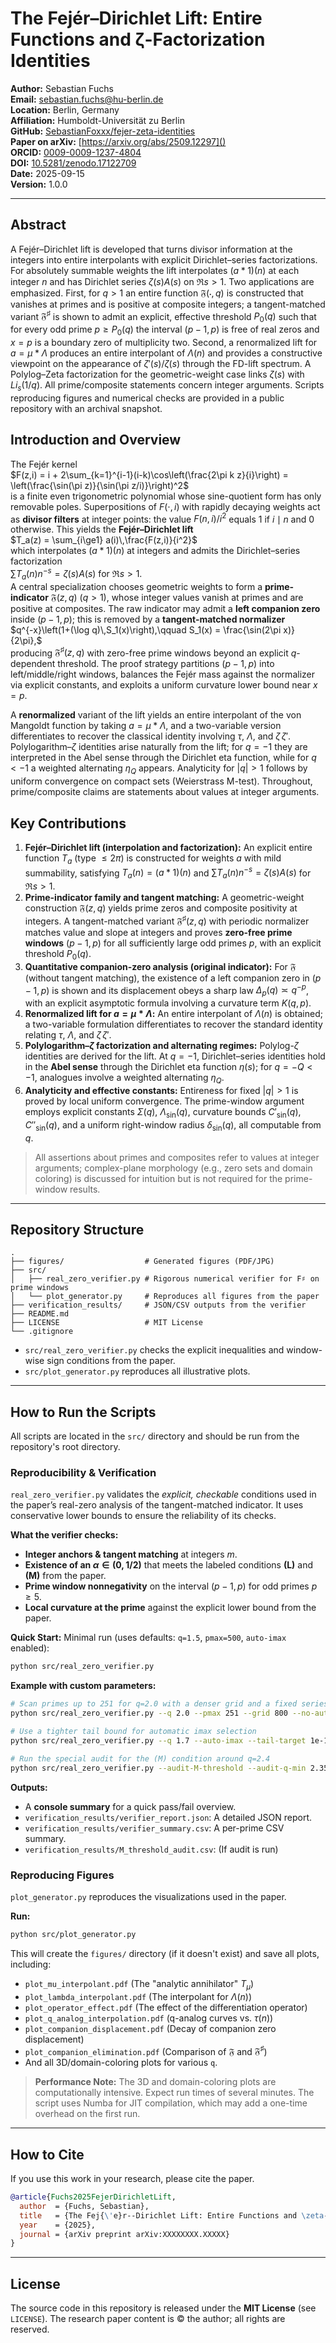 # The Fejér–Dirichlet Lift: Entire Functions and ζ-Factorization Identities

**Author:** Sebastian Fuchs  
**Email:** [sebastian.fuchs@hu-berlin.de](mailto:sebastian.fuchs@hu-berlin.de)  
**Location:** Berlin, Germany  
**Affiliation:** Humboldt-Universität zu Berlin  
**GitHub:** [SebastianFoxxx/fejer-zeta-identities](https://github.com/SebastianFoxxx/fejer-zeta-identities)  
**Paper on arXiv:** [https://arxiv.org/abs/2509.12297]()  
**ORCID:** [0009-0009-1237-4804](https://orcid.org/0009-0009-1237-4804)  
**DOI:** [10.5281/zenodo.17122709](https://doi.org/10.5281/zenodo.17122709)  
**Date:** 2025-09-15  
**Version:** 1.0.0  

---
## Abstract

A Fejér–Dirichlet lift is developed that turns divisor information at the integers into entire interpolants with explicit Dirichlet–series factorizations. For absolutely summable weights the lift interpolates $(a*1)(n)$ at each integer $n$ and has Dirichlet series $\zeta(s)A(s)$ on $\Re s>1$. Two applications are emphasized. First, for $q>1$ an entire function $\mathfrak F(\cdot,q)$ is constructed that vanishes at primes and is positive at composite integers; a tangent-matched variant $\mathfrak F^{\sharp}$ is shown to admit an explicit, effective threshold $P_0(q)$ such that for every odd prime $p\ge P_0(q)$ the interval $(p-1,p)$ is free of real zeros and $x=p$ is a boundary zero of multiplicity two. Second, a renormalized lift for $a=\mu*\Lambda$ produces an entire interpolant of $\Lambda(n)$ and provides a constructive viewpoint on the appearance of $\zeta'(s)/\zeta(s)$ through the FD-lift spectrum. A Polylog–Zeta factorization for the geometric-weight case links $\zeta(s)$ with ${Li}_s(1/q)$. All prime/composite statements concern integer arguments. Scripts reproducing figures and numerical checks are provided in a public repository with an archival snapshot.

## Introduction and Overview

The Fejér kernel  
$F(z,i) = i + 2\sum_{k=1}^{i-1}(i-k)\cos\left(\frac{2\pi k z}{i}\right) = \left(\frac{\sin(\pi z)}{\sin(\pi z/i)}\right)^2$  
is a finite even trigonometric polynomial whose sine-quotient form has only removable poles. Superpositions of $F(\cdot,i)$ with rapidly decaying weights act as **divisor filters** at integer points: the value $F(n,i)/i^2$ equals $1$ if $i\mid n$ and $0$ otherwise. This yields the **Fejér–Dirichlet lift**  
$T_a(z) = \sum_{i\ge1} a(i)\,\frac{F(z,i)}{i^2}$  
which interpolates $(a*1)(n)$ at integers and admits the Dirichlet–series factorization  
$\sum T_a(n)n^{-s} = \zeta(s)A(s)$ for $\Re s>1$.  
A central specialization chooses geometric weights to form a **prime-indicator** $\mathfrak{F}(z,q)$ ($q>1$), whose integer values vanish at primes and are positive at composites. The raw indicator may admit a **left companion zero** inside $(p-1,p)$; this is removed by a **tangent-matched normalizer**  
$q^{-x}\left(1+(\log q)\,S_1(x)\right),\qquad S_1(x) = \frac{\sin(2\pi x)}{2\pi},$  
producing $\mathfrak{F}^{\sharp}(z,q)$ with zero-free prime windows beyond an explicit $q$-dependent threshold. The proof strategy partitions $(p-1,p)$ into left/middle/right windows, balances the Fejér mass against the normalizer via explicit constants, and exploits a uniform curvature lower bound near $x=p$.

A **renormalized** variant of the lift yields an entire interpolant of the von Mangoldt function by taking $a=\mu*\Lambda$, and a two-variable version differentiates to recover the classical identity involving $\tau$, $\Lambda$, and $\zeta\,\zeta'$. Polylogarithm–$\zeta$ identities arise naturally from the lift; for $q=-1$ they are interpreted in the Abel sense through the Dirichlet eta function, while for $q<-1$ a weighted alternating $\eta_Q$ appears. Analyticity for $|q|>1$ follows by uniform convergence on compact sets (Weierstrass M-test). Throughout, prime/composite claims are statements about values at integer arguments.

## Key Contributions

1.  **Fejér–Dirichlet lift (interpolation and factorization):** An explicit entire function $T_a$ (type $\le 2\pi$) is constructed for weights $a$ with mild summability, satisfying $T_a(n) = (a*1)(n)$ and $\sum T_a(n)n^{-s} = \zeta(s)A(s)$ for $\Re s>1$.
2.  **Prime-indicator family and tangent matching:** A geometric-weight construction $\mathfrak{F}(z,q)$ yields prime zeros and composite positivity at integers. A tangent-matched variant $\mathfrak{F}^{\sharp}(z,q)$ with periodic normalizer matches value and slope at integers and proves **zero-free prime windows** $(p-1,p)$ for all sufficiently large odd primes $p$, with an explicit threshold $P_0(q)$.
3.  **Quantitative companion-zero analysis (original indicator):** For $\mathfrak{F}$ (without tangent matching), the existence of a left companion zero in $(p-1,p)$ is shown and its displacement obeys a sharp law $\Delta_p(q)\asymp q^{-p}$, with an explicit asymptotic formula involving a curvature term $K(q,p)$.
4.  **Renormalized lift for $a=\mu*\Lambda$:** An entire interpolant of $\Lambda(n)$ is obtained; a two-variable formulation differentiates to recover the standard identity relating $\tau$, $\Lambda$, and $\zeta\,\zeta'$.
5.  **Polylogarithm–$\zeta$ factorization and alternating regimes:** Polylog-$\zeta$ identities are derived for the lift. At $q=-1$, Dirichlet–series identities hold in the **Abel sense** through the Dirichlet eta function $\eta(s)$; for $q=-Q<-1$, analogues involve a weighted alternating $\eta_Q$.
6.  **Analyticity and effective constants:** Entireness for fixed $|q|>1$ is proved by local uniform convergence. The prime-window argument employs explicit constants $\Sigma(q)$, $\Lambda_{\sin}(q)$, curvature bounds $C'_{\sin}(q), C''_{\sin}(q)$, and a uniform right-window radius $\delta_{\sin}(q)$, all computable from $q$.

> All assertions about primes and composites refer to values at integer arguments; complex-plane morphology (e.g., zero sets and domain coloring) is discussed for intuition but is not required for the prime-window results.

---

## Repository Structure

```
.
├── figures/                  # Generated figures (PDF/JPG)
├── src/
│   ├── real_zero_verifier.py # Rigorous numerical verifier for F♯ on prime windows
│   └── plot_generator.py     # Reproduces all figures from the paper
├── verification_results/     # JSON/CSV outputs from the verifier
├── README.md
├── LICENSE                   # MIT License
└── .gitignore
```
* `src/real_zero_verifier.py` checks the explicit inequalities and window-wise sign conditions from the paper.
* `src/plot_generator.py` reproduces all illustrative plots.

---

## How to Run the Scripts

All scripts are located in the `src/` directory and should be run from the repository's root directory.

### Reproducibility & Verification

`real_zero_verifier.py` validates the *explicit, checkable* conditions used in the paper’s real-zero analysis of the tangent-matched indicator. It uses conservative lower bounds to ensure the reliability of its checks.

**What the verifier checks:**

* **Integer anchors & tangent matching** at integers $m$.
* **Existence of an $\alpha\in(0,1/2)$** that meets the labeled conditions **(L)** and **(M)** from the paper.
* **Prime window nonnegativity** on the interval $(p-1,p)$ for odd primes $p \ge 5$.
* **Local curvature at the prime** against the explicit lower bound from the paper.

**Quick Start:**
Minimal run (uses defaults: `q=1.5`, `pmax=500`, `auto-imax` enabled):
```bash
python src/real_zero_verifier.py
```

**Example with custom parameters:**
```bash
# Scan primes up to 251 for q=2.0 with a denser grid and a fixed series cutoff
python src/real_zero_verifier.py --q 2.0 --pmax 251 --grid 800 --no-auto-imax --imax 1200

# Use a tighter tail bound for automatic imax selection
python src/real_zero_verifier.py --q 1.7 --auto-imax --tail-target 1e-15

# Run the special audit for the (M) condition around q=2.4
python src/real_zero_verifier.py --audit-M-threshold --audit-q-min 2.35 --audit-q-max 2.50
```

**Outputs:**
* A **console summary** for a quick pass/fail overview.
* `verification_results/verifier_report.json`: A detailed JSON report.
* `verification_results/verifier_summary.csv`: A per-prime CSV summary.
* `verification_results/M_threshold_audit.csv`: (If audit is run)

### Reproducing Figures

`plot_generator.py` reproduces the visualizations used in the paper.

**Run:**
```bash
python src/plot_generator.py
```

This will create the `figures/` directory (if it doesn't exist) and save all plots, including:
* `plot_mu_interpolant.pdf` (The "analytic annihilator" $T_\mu$)
* `plot_lambda_interpolant.pdf` (The interpolant for $\Lambda(n)$)
* `plot_operator_effect.pdf` (The effect of the differentiation operator)
* `plot_q_analog_interpolation.pdf` (q-analog curves vs. $\tau(n)$)
* `plot_companion_displacement.pdf` (Decay of companion zero displacement)
* `plot_companion_elimination.pdf` (Comparison of $\mathfrak{F}$ and $\mathfrak{F}^{\sharp}$)
* And all 3D/domain-coloring plots for various `q`.

> **Performance Note:** The 3D and domain-coloring plots are computationally intensive. Expect run times of several minutes. The script uses Numba for JIT compilation, which may add a one-time overhead on the first run.

---

## How to Cite

If you use this work in your research, please cite the paper.

```bibtex
@article{Fuchs2025FejerDirichletLift,
  author  = {Fuchs, Sebastian},
  title   = {The Fej{\'e}r--Dirichlet Lift: Entire Functions and \zeta-Factorization Identities},
  year    = {2025},
  journal = {arXiv preprint arXiv:XXXXXXXX.XXXXX}
}
```

---

## License

The source code in this repository is released under the **MIT License** (see `LICENSE`).
The research paper content is © the author; all rights are reserved.